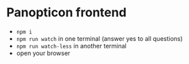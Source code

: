 # Panopticon frontend

- `npm i`
- `npm run watch` in one terminal (answer yes to all questions)
- `npm run watch-less` in another terminal
- open your browser
